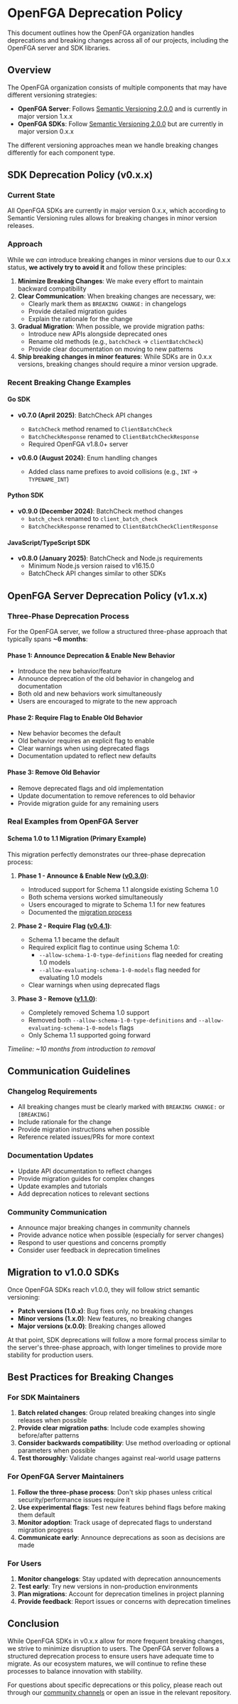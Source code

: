 # OpenFGA Deprecation Policy

This document outlines how the OpenFGA organization handles deprecations and breaking changes across all of our projects, including the OpenFGA server and SDK libraries.

## Overview

The OpenFGA organization consists of multiple components that may have different versioning strategies:

- **OpenFGA Server**: Follows [Semantic Versioning 2.0.0](https://semver.org/) and is currently in major version 1.x.x
- **OpenFGA SDKs**: Follow [Semantic Versioning 2.0.0](https://semver.org/) but are currently in major version 0.x.x

The different versioning approaches mean we handle breaking changes differently for each component type.

## SDK Deprecation Policy (v0.x.x)

### Current State
All OpenFGA SDKs are currently in major version 0.x.x, which according to Semantic Versioning rules allows for breaking changes in minor version releases.

### Approach
While we *can* introduce breaking changes in minor versions due to our 0.x.x status, **we actively try to avoid it** and follow these principles:

1. **Minimize Breaking Changes**: We make every effort to maintain backward compatibility
2. **Clear Communication**: When breaking changes are necessary, we:
   - Clearly mark them as `BREAKING CHANGE:` in changelogs
   - Provide detailed migration guides
   - Explain the rationale for the change
3. **Gradual Migration**: When possible, we provide migration paths:
   - Introduce new APIs alongside deprecated ones
   - Rename old methods (e.g., `batchCheck` → `clientBatchCheck`)
   - Provide clear documentation on moving to new patterns
4. **Ship breaking changes in minor features**: While SDKs are in 0.x.x versions, breaking changes should require a minor version upgrade.

### Recent Breaking Change Examples

#### Go SDK
- **v0.7.0 (April 2025)**: BatchCheck API changes
  - `BatchCheck` method renamed to `ClientBatchCheck`
  - `BatchCheckResponse` renamed to `ClientBatchCheckResponse`
  - Required OpenFGA v1.8.0+ server
  
- **v0.6.0 (August 2024)**: Enum handling changes
  - Added class name prefixes to avoid collisions (e.g., `INT` → `TYPENAME_INT`)

#### Python SDK
- **v0.9.0 (December 2024)**: BatchCheck method changes
  - `batch_check` renamed to `client_batch_check`
  - `BatchCheckResponse` renamed to `ClientBatchCheckClientResponse`

#### JavaScript/TypeScript SDK
- **v0.8.0 (January 2025)**: BatchCheck and Node.js requirements
  - Minimum Node.js version raised to v16.15.0
  - BatchCheck API changes similar to other SDKs

## OpenFGA Server Deprecation Policy (v1.x.x)

### Three-Phase Deprecation Process

For the OpenFGA server, we follow a structured three-phase approach that typically spans **~6 months**:

#### Phase 1: Announce Deprecation & Enable New Behavior
- Introduce the new behavior/feature
- Announce deprecation of the old behavior in changelog and documentation
- Both old and new behaviors work simultaneously
- Users are encouraged to migrate to the new approach

#### Phase 2: Require Flag to Enable Old Behavior
- New behavior becomes the default
- Old behavior requires an explicit flag to enable
- Clear warnings when using deprecated flags
- Documentation updated to reflect new defaults

#### Phase 3: Remove Old Behavior
- Remove deprecated flags and old implementation
- Update documentation to remove references to old behavior
- Provide migration guide for any remaining users

### Real Examples from OpenFGA Server

#### Schema 1.0 to 1.1 Migration (Primary Example)
This migration perfectly demonstrates our three-phase deprecation process:

1. **Phase 1 - Announce & Enable New ([v0.3.0](https://github.com/openfga/openfga/releases/tag/v0.3.0))**: 
   - Introduced support for Schema 1.1 alongside existing Schema 1.0
   - Both schema versions worked simultaneously
   - Users encouraged to migrate to Schema 1.1 for new features
   - Documented the [migration process](https://github.com/openfga/openfga.dev/pull/304/files#diff-fb73553a5788ebb568065b0d7d145541d1a324943585eefac4ca2ac8753e3c35)

2. **Phase 2 - Require Flag ([v0.4.1](https://github.com/openfga/openfga/releases/tag/v0.4.1))**:
   - Schema 1.1 became the default
   - Required explicit flag to continue using Schema 1.0:
     - `--allow-schema-1-0-type-definitions` flag needed for creating 1.0 models
     - `--allow-evaluating-schema-1-0-models` flag needed for evaluating 1.0 models
   - Clear warnings when using deprecated flags

3. **Phase 3 - Remove ([v1.1.0](https://github.com/openfga/openfga/releases/tag/v1.1.0))**:
   - Completely removed Schema 1.0 support
   - Removed both `--allow-schema-1-0-type-definitions` and `--allow-evaluating-schema-1-0-models` flags
   - Only Schema 1.1 supported going forward

*Timeline: ~10 months from introduction to removal*

## Communication Guidelines

### Changelog Requirements
- All breaking changes must be clearly marked with `BREAKING CHANGE:` or `[BREAKING]`
- Include rationale for the change
- Provide migration instructions when possible
- Reference related issues/PRs for more context

### Documentation Updates
- Update API documentation to reflect changes
- Provide migration guides for complex changes
- Update examples and tutorials
- Add deprecation notices to relevant sections

### Community Communication
- Announce major breaking changes in community channels
- Provide advance notice when possible (especially for server changes)
- Respond to user questions and concerns promptly
- Consider user feedback in deprecation timelines

## Migration to v1.0.0 SDKs

Once OpenFGA SDKs reach v1.0.0, they will follow strict semantic versioning:

- **Patch versions (1.0.x)**: Bug fixes only, no breaking changes
- **Minor versions (1.x.0)**: New features, no breaking changes
- **Major versions (x.0.0)**: Breaking changes allowed

At that point, SDK deprecations will follow a more formal process similar to the server's three-phase approach, with longer timelines to provide more stability for production users.

## Best Practices for Breaking Changes

### For SDK Maintainers
1. **Batch related changes**: Group related breaking changes into single releases when possible
2. **Provide clear migration paths**: Include code examples showing before/after patterns
3. **Consider backwards compatibility**: Use method overloading or optional parameters when possible
4. **Test thoroughly**: Validate changes against real-world usage patterns

### For OpenFGA Server Maintainers  
1. **Follow the three-phase process**: Don't skip phases unless critical security/performance issues require it
2. **Use experimental flags**: Test new features behind flags before making them default
3. **Monitor adoption**: Track usage of deprecated flags to understand migration progress
4. **Communicate early**: Announce deprecations as soon as decisions are made

### For Users
1. **Monitor changelogs**: Stay updated with deprecation announcements
2. **Test early**: Try new versions in non-production environments
3. **Plan migrations**: Account for deprecation timelines in project planning
4. **Provide feedback**: Report issues or concerns with deprecation timelines

## Conclusion

While OpenFGA SDKs in v0.x.x allow for more frequent breaking changes, we strive to minimize disruption to users. The OpenFGA server follows a structured deprecation process to ensure users have adequate time to migrate. As our ecosystem matures, we will continue to refine these processes to balance innovation with stability.

For questions about specific deprecations or this policy, please reach out through our [community channels](https://openfga.dev/community) or open an issue in the relevant repository.
